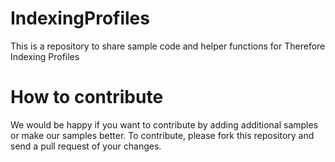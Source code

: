 # IndexingProfiles
This is a repository to share sample code and helper functions for Therefore Indexing Profiles

# How to contribute
We would be happy if you want to contribute by adding additional samples or make our samples better.
To contribute, please fork this repository and send a pull request of your changes.
